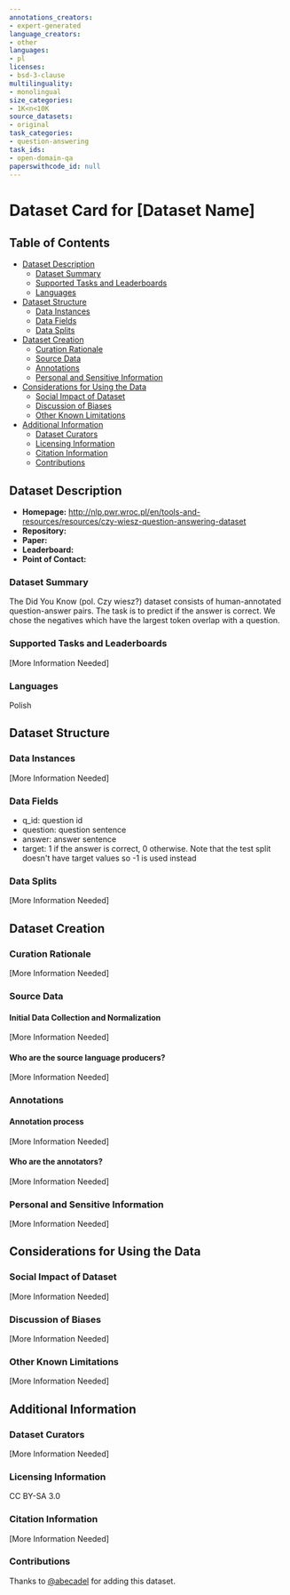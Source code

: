 ```yaml
---
annotations_creators:
- expert-generated
language_creators:
- other
languages:
- pl
licenses:
- bsd-3-clause
multilinguality:
- monolingual
size_categories:
- 1K<n<10K
source_datasets:
- original
task_categories:
- question-answering
task_ids:
- open-domain-qa
paperswithcode_id: null
---
```


# Dataset Card for [Dataset Name]

## Table of Contents
- [Dataset Description](#dataset-description)
  - [Dataset Summary](#dataset-summary)
  - [Supported Tasks and Leaderboards](#supported-tasks-and-leaderboards)
  - [Languages](#languages)
- [Dataset Structure](#dataset-structure)
  - [Data Instances](#data-instances)
  - [Data Fields](#data-fields)
  - [Data Splits](#data-splits)
- [Dataset Creation](#dataset-creation)
  - [Curation Rationale](#curation-rationale)
  - [Source Data](#source-data)
  - [Annotations](#annotations)
  - [Personal and Sensitive Information](#personal-and-sensitive-information)
- [Considerations for Using the Data](#considerations-for-using-the-data)
  - [Social Impact of Dataset](#social-impact-of-dataset)
  - [Discussion of Biases](#discussion-of-biases)
  - [Other Known Limitations](#other-known-limitations)
- [Additional Information](#additional-information)
  - [Dataset Curators](#dataset-curators)
  - [Licensing Information](#licensing-information)
  - [Citation Information](#citation-information)
  - [Contributions](#contributions)

## Dataset Description

- **Homepage:**
  http://nlp.pwr.wroc.pl/en/tools-and-resources/resources/czy-wiesz-question-answering-dataset
- **Repository:**
- **Paper:**
- **Leaderboard:**
- **Point of Contact:**

### Dataset Summary

The Did You Know (pol. Czy wiesz?) dataset consists of human-annotated question-answer pairs. The task is to predict if the answer is correct. We chose the negatives which have the largest token overlap with a question.

### Supported Tasks and Leaderboards

[More Information Needed]

### Languages

Polish

## Dataset Structure

### Data Instances

[More Information Needed]

### Data Fields

- q_id: question id
- question: question sentence
- answer: answer sentence
- target: 1 if the answer is correct, 0 otherwise. Note that the test split doesn't have target values so -1 is used instead

### Data Splits

[More Information Needed]

## Dataset Creation

### Curation Rationale

[More Information Needed]

### Source Data

#### Initial Data Collection and Normalization

[More Information Needed]

#### Who are the source language producers?

[More Information Needed]

### Annotations

#### Annotation process

[More Information Needed]

#### Who are the annotators?

[More Information Needed]

### Personal and Sensitive Information

[More Information Needed]

## Considerations for Using the Data

### Social Impact of Dataset

[More Information Needed]

### Discussion of Biases

[More Information Needed]

### Other Known Limitations

[More Information Needed]

## Additional Information

### Dataset Curators

[More Information Needed]

### Licensing Information

CC BY-SA 3.0

### Citation Information

[More Information Needed]

### Contributions

Thanks to [@abecadel](https://github.com/abecadel) for adding this dataset.